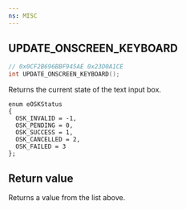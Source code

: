 ```yaml
---
ns: MISC
---
```

## UPDATE_ONSCREEN_KEYBOARD

```c
// 0x0CF2B696BBF945AE 0x23D0A1CE
int UPDATE_ONSCREEN_KEYBOARD();
```

Returns the current state of the text input box.

```
enum eOSKStatus
{
  OSK_INVALID = -1,
  OSK_PENDING = 0,
  OSK_SUCCESS = 1,
  OSK_CANCELLED = 2,
  OSK_FAILED = 3
};
```

## Return value
Returns a value from the list above.
